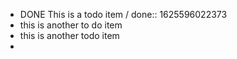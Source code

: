- DONE This is a todo item /
  done:: 1625596022373
- this is another to do item
- this is another todo item
-